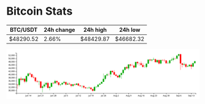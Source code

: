 # Bitcoin Stats

BTC/USDT|24h change|24h high|24h low|
|---|---|---|---|
|$48290.52|2.66%|$48429.87|$46682.32|

<img src="./chart.svg">
